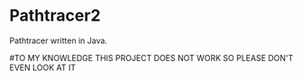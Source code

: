# Pathtracer2
Pathtracer written in Java.

#TO MY KNOWLEDGE THIS PROJECT DOES NOT WORK SO PLEASE DON'T EVEN LOOK AT IT
